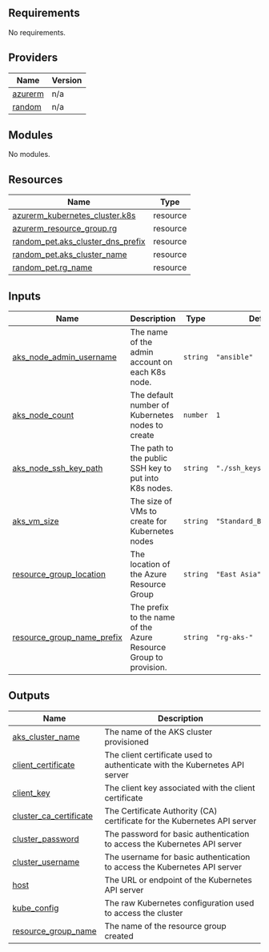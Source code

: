 ## Requirements

No requirements.

## Providers

| Name | Version |
|------|---------|
| <a name="provider_azurerm"></a> [azurerm](#provider\_azurerm) | n/a |
| <a name="provider_random"></a> [random](#provider\_random) | n/a |

## Modules

No modules.

## Resources

| Name | Type |
|------|------|
| [azurerm_kubernetes_cluster.k8s](https://registry.terraform.io/providers/hashicorp/azurerm/latest/docs/resources/kubernetes_cluster) | resource |
| [azurerm_resource_group.rg](https://registry.terraform.io/providers/hashicorp/azurerm/latest/docs/resources/resource_group) | resource |
| [random_pet.aks_cluster_dns_prefix](https://registry.terraform.io/providers/hashicorp/random/latest/docs/resources/pet) | resource |
| [random_pet.aks_cluster_name](https://registry.terraform.io/providers/hashicorp/random/latest/docs/resources/pet) | resource |
| [random_pet.rg_name](https://registry.terraform.io/providers/hashicorp/random/latest/docs/resources/pet) | resource |

## Inputs

| Name | Description | Type | Default | Required |
|------|-------------|------|---------|:--------:|
| <a name="input_aks_node_admin_username"></a> [aks\_node\_admin\_username](#input\_aks\_node\_admin\_username) | The name of the admin account on each K8s node. | `string` | `"ansible"` | no |
| <a name="input_aks_node_count"></a> [aks\_node\_count](#input\_aks\_node\_count) | The default number of Kubernetes nodes to create | `number` | `1` | no |
| <a name="input_aks_node_ssh_key_path"></a> [aks\_node\_ssh\_key\_path](#input\_aks\_node\_ssh\_key\_path) | The path to the public SSH key to put into K8s nodes. | `string` | `"./ssh_keys/id_rsa.pub"` | no |
| <a name="input_aks_vm_size"></a> [aks\_vm\_size](#input\_aks\_vm\_size) | The size of VMs to create for Kubernetes nodes | `string` | `"Standard_B2ts_v2"` | no |
| <a name="input_resource_group_location"></a> [resource\_group\_location](#input\_resource\_group\_location) | The location of the Azure Resource Group | `string` | `"East Asia"` | no |
| <a name="input_resource_group_name_prefix"></a> [resource\_group\_name\_prefix](#input\_resource\_group\_name\_prefix) | The prefix to the name of the Azure Resource Group to provision. | `string` | `"rg-aks-"` | no |

## Outputs

| Name | Description |
|------|-------------|
| <a name="output_aks_cluster_name"></a> [aks\_cluster\_name](#output\_aks\_cluster\_name) | The name of the AKS cluster provisioned |
| <a name="output_client_certificate"></a> [client\_certificate](#output\_client\_certificate) | The client certificate used to authenticate with the Kubernetes API server |
| <a name="output_client_key"></a> [client\_key](#output\_client\_key) | The client key associated with the client certificate |
| <a name="output_cluster_ca_certificate"></a> [cluster\_ca\_certificate](#output\_cluster\_ca\_certificate) | The Certificate Authority (CA) certificate for the Kubernetes API server |
| <a name="output_cluster_password"></a> [cluster\_password](#output\_cluster\_password) | The password for basic authentication to access the Kubernetes API server |
| <a name="output_cluster_username"></a> [cluster\_username](#output\_cluster\_username) | The username for basic authentication to access the Kubernetes API server |
| <a name="output_host"></a> [host](#output\_host) | The URL or endpoint of the Kubernetes API server |
| <a name="output_kube_config"></a> [kube\_config](#output\_kube\_config) | The raw Kubernetes configuration used to access the cluster |
| <a name="output_resource_group_name"></a> [resource\_group\_name](#output\_resource\_group\_name) | The name of the resource group created |
